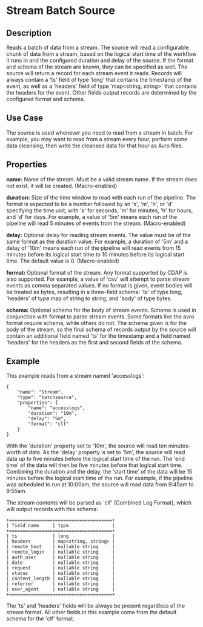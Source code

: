 # Stream Batch Source


Description
-----------
Reads a batch of data from a stream. The source will read a configurable chunk of data from
a stream, based on the logical start time of the workflow it runs in and the configured
duration and delay of the source. If the format and schema of the stream are known,
they can be specified as well. The source will return a record for each stream event it reads.
Records will always contain a 'ts' field of type 'long' that contains the timestamp of the event,
as well as a 'headers' field of type 'map<string, string>' that contains the headers for
the event. Other fields output records are determined by the configured format and schema.


Use Case
--------
The source is used whenever you need to read from a stream in batch. For example,
you may want to read from a stream every hour, perform some data cleansing, then write
the cleansed data for that hour as Avro files.


Properties
----------
**name:** Name of the stream. Must be a valid stream name. If the stream does not exist,
it will be created. (Macro-enabled)
    
**duration:** Size of the time window to read with each run of the pipeline. The format is
expected to be a number followed by an 's', 'm', 'h', or 'd' specifying the time unit, with
's' for seconds, 'm' for minutes, 'h' for hours, and 'd' for days. For example, a value of
'5m' means each run of the pipeline will read 5 minutes of events from the stream. (Macro-enabled)

**delay:** Optional delay for reading stream events. The value must be of the same format
as the duration value. For example, a duration of '5m' and a delay of '10m' means each run
of the pipeline will read events from 15 minutes before its logical start time to 10
minutes before its logical start time. The default value is 0. (Macro-enabled)

**format:** Optional format of the stream. Any format supported by CDAP is also supported.
For example, a value of 'csv' will attempt to parse stream events as comma separated
values. If no format is given, event bodies will be treated as bytes, resulting in a 
three-field schema: 'ts' of type long, 'headers' of type map of string to string, and 'body' of
type bytes.

**schema:** Optional schema for the body of stream events. Schema is used in conjunction
with format to parse stream events. Some formats like the avro format require schema,
while others do not. The schema given is for the body of the stream, so the final schema
of records output by the source will contain an additional field named 'ts' for the
timestamp and a field named 'headers' for the headers as the first and second fields of
the schema.


Example
-------
This example reads from a stream named 'accesslogs':

    {
        "name": "Stream",
        "type": "batchsource",
        "properties": {
            "name": "accesslogs",
            "duration": "10m",
            "delay": "5m",
            "format": "clf"
        }
    }

With the 'duration' property set to '10m', the source will read ten minutes-worth of data.
As the 'delay' property is set to '5m', the source will read data up to five minutes
before the logical start time of the run. The 'end time' of the data will then be five
minutes before that logical start time. Combining the duration and the delay, the 'start
time' of the data will be 15 minutes before the logical start time of the run. For
example, if the pipeline was scheduled to run at 10:00am, the source will read data from
9:45am to 9:55am. 

The stream contents will be parsed as 'clf' (Combined Log Format), which will output
records with this schema:

    +======================================+
    | field name     | type                |
    +======================================+
    | ts             | long                |
    | headers        | map<string, string> |
    | remote_host    | nullable string     |
    | remote_login   | nullable string     |
    | auth_user      | nullable string     |
    | date           | nullable string     |
    | request        | nullable string     |
    | status         | nullable string     |
    | content_length | nullable string     |
    | referrer       | nullable string     |
    | user_agent     | nullable string     |
    +======================================+

The 'ts' and 'headers' fields will be always be present regardless of the stream format.
All other fields in this example come from the default schema for the 'clf' format.
